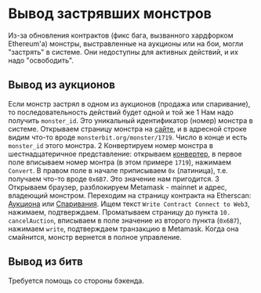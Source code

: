 # Вывод застрявших монстров
Из-за обновления контрактов (фикс бага, вызванного хардфорком Ethereum'a) монстры, выстравленные на аукционы или на бои, могли "застрять" в системе. Они недоступны для активных действий, и их надо "освободить".

## Вывод из аукционов
Если монстр застрял в одном из аукционов (продажа или спаривание), то последовательность действий будет одной и той же
1 Нам надо получить `monster_id`. Это уникальный идентификатор (номер) монстра в системе. Открываем страницу монстра на [сайте](monsterbit.org), и в адресной строке видим что-то вроде `monsterbit.org/monster/1719`. Число в конце и есть `monster_id` этого монстра.
2 Конвертируем номер монстра в шестнадцатеричное представление: открываем [конвертер](https://www.binaryhexconverter.com/decimal-to-hex-converter), в первое поле вписываем номер монтра (в этом примере `1719`), нажимаем `Convert`. В правом поле в начале приписываем `0x` (латиница), т.е. получаем что-то вроде `0x6B7`. Это значение нам пригодится.
3 Открываем браузер, разблокируем Metamask - mainnet и адрес, владеющий монстром. Переходим на страницу контракта на Etherscan: [Аукциона](https://etherscan.io/address/0x29b3Dcbf02aA6156009A1bA374fAFcc6819cc540#writeContract) или [Спаривания](https://etherscan.io/address/0x68b73C05Bd78Aa11A383CF34acDeFa4FBe190799#writeContract). Ищем текст `Write Contract Connect to Web3`, нажимаем, подтверждаем. Проматываем страницу до пункта `10. cancelAuction`, вписываем в поле значение из второго пункта (`0x6B7`), нажимаем `write`, подтверждаем транзакцию в Metamask. Когда она смайнится, монстр вернется в полное управление.

## Вывод из битв
Требуется помощь со стороны бэкенда.